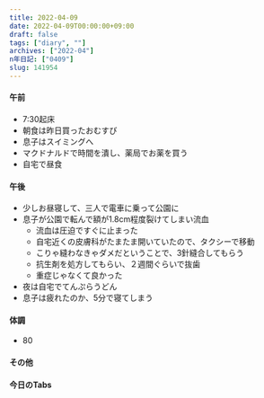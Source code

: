```yaml
---
title: 2022-04-09
date: 2022-04-09T00:00:00+09:00
draft: false
tags: ["diary", ""]
archives: ["2022-04"]
n年日記: ["0409"]
slug: 141954
---
```

#### 午前
- 7:30起床
- 朝食は昨日買ったおむすび
- 息子はスイミングへ
- マクドナルドで時間を潰し、薬局でお薬を買う
- 自宅で昼食
#### 午後
- 少しお昼寝して、三人で電車に乗って公園に
- 息子が公園で転んで額が1.8cm程度裂けてしまい流血
  - 流血は圧迫ですぐに止まった
  - 自宅近くの皮膚科がたまたま開いていたので、タクシーで移動
  - こりゃ縫わなきゃダメだということで、3針縫合してもらう
  - 抗生剤を処方してもらい、２週間ぐらいで抜歯
  - 重症じゃなくて良かった
- 夜は自宅でてんぷらうどん
- 息子は疲れたのか、5分で寝てしまう
#### 体調
- 80
#### その他
#### 今日のTabs